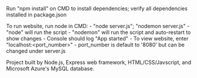 Run "npm install" on CMD to install dependencies; verify all dependencies installed in package.json

To run website, run node in CMD:
    - "node server.js"; "nodemon server.js"
        - "node" will run the script
        - "nodemon" will run the script and auto-restart to show changes
    - Console should log "App started"
    - To view website, enter "localhost:<port_number>"
        - port_number is default to '8080' but can be changed under server.js

Project built by Node.js, Express web framework, HTML/CSS/Javscript, and Microsoft Azure's MySQL database.
